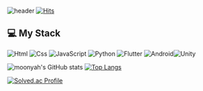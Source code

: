 <!--
**moonyah/moonyah** is a ✨ _special_ ✨ repository because its `README.md` (this file) appears on your GitHub profile.

Here are some ideas to get you started:

- 🔭 I’m currently working on ...
- 🌱 I’m currently learning ...
- 👯 I’m looking to collaborate on ...
- 🤔 I’m looking for help with ...
- 💬 Ask me about ...
- 📫 How to reach me: ...
- 😄 Pronouns: ...
- ⚡ Fun fact: ...
-->

![header](https://capsule-render.vercel.app/api?type=waving&color=gradient&customColorList=17&height=130&section=header&text=moonyah%20github&fontSize=50&animation=blink&desc=🌿%20Hi%20there&descAlignY=85&descAlign=70&descSize=15)
[![Hits](https://hits.seeyoufarm.com/api/count/incr/badge.svg?url=https%3A%2F%2Fgithub.com%2Fmoonyah&count_bg=%23AC924A&title_bg=%234B4B4B&icon=github.svg&icon_color=%23FFFFFF&title=hits&edge_flat=false)](https://hits.seeyoufarm.com)

## 💻 My Stack
<img alt="Html" src ="https://img.shields.io/badge/HTML5-E34F26.svg?&style=for-the-badge&logo=HTML5&logoColor=white"/> <img alt="Css" src ="https://img.shields.io/badge/CSS3-1572B6.svg?&style=for-the-badge&logo=CSS3&logoColor=white"/> <img alt="JavaScript" src ="https://img.shields.io/badge/JavaScriipt-F7DF1E.svg?&style=for-the-badge&logo=JavaScript&logoColor=black"/> <img alt="Python" src ="https://img.shields.io/badge/Python-3776AB.svg?&style=for-the-badge&logo=Python&logoColor=white"/> <img alt="Flutter" src ="https://img.shields.io/badge/Flutter-02569B.svg?&style=for-the-badge&logo=Flutter&logoColor=white"/> <img alt="Android" src ="https://img.shields.io/badge/Android-3DDC84.svg?&style=for-the-badge&logo=Android&logoColor=black"/><img alt="Unity" src ="https://img.shields.io/badge/Unity-FFFFFF.svg?&style=for-the-badge&logo=Unity&logoColor=black"/>


![moonyah's GitHub stats](https://github-readme-stats.vercel.app/api?username=moonyah&show_icons=true&theme=gruvbox&count_private=true)
[![Top Langs](https://github-readme-stats.vercel.app/api/top-langs/?username=moonyah&layout=compact&theme=gruvbox&langs_count=10)](https://github.com/anuraghazra/github-readme-stats)

[![Solved.ac Profile](http://mazassumnida.wtf/api/generate_badge?boj=dltk456)](https://solved.ac/dltk456)

